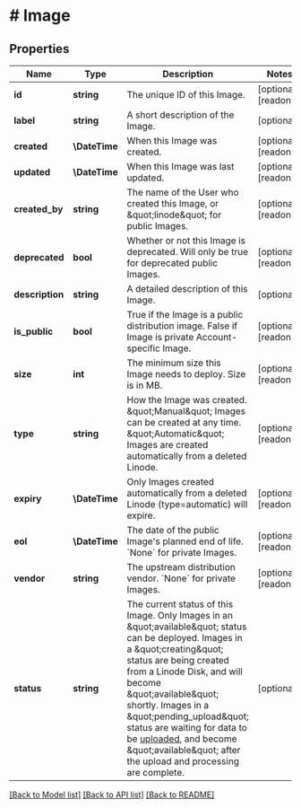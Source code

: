 # # Image

## Properties

Name | Type | Description | Notes
------------ | ------------- | ------------- | -------------
**id** | **string** | The unique ID of this Image. | [optional] [readonly]
**label** | **string** | A short description of the Image. | [optional]
**created** | **\DateTime** | When this Image was created. | [optional] [readonly]
**updated** | **\DateTime** | When this Image was last updated. | [optional] [readonly]
**created_by** | **string** | The name of the User who created this Image, or \&quot;linode\&quot; for public Images. | [optional] [readonly]
**deprecated** | **bool** | Whether or not this Image is deprecated. Will only be true for deprecated public Images. | [optional] [readonly]
**description** | **string** | A detailed description of this Image. | [optional]
**is_public** | **bool** | True if the Image is a public distribution image. False if Image is private Account-specific Image. | [optional] [readonly]
**size** | **int** | The minimum size this Image needs to deploy. Size is in MB. | [optional] [readonly]
**type** | **string** | How the Image was created.  \&quot;Manual\&quot; Images can be created at any time.  \&quot;Automatic\&quot; Images are created automatically from a deleted Linode. | [optional] [readonly]
**expiry** | **\DateTime** | Only Images created automatically from a deleted Linode (type&#x3D;automatic) will expire. | [optional] [readonly]
**eol** | **\DateTime** | The date of the public Image&#39;s planned end of life. &#x60;None&#x60; for private Images. | [optional] [readonly]
**vendor** | **string** | The upstream distribution vendor. &#x60;None&#x60; for private Images. | [optional] [readonly]
**status** | **string** | The current status of this Image.  Only Images in an \&quot;available\&quot; status can be deployed.  Images in a \&quot;creating\&quot; status are being created from a Linode Disk, and will become \&quot;available\&quot; shortly.  Images in a \&quot;pending_upload\&quot; status are waiting for data to be [uploaded](/docs/api/images/#image-upload), and become \&quot;available\&quot; after the upload and processing are complete. | [optional]

[[Back to Model list]](../../README.md#models) [[Back to API list]](../../README.md#endpoints) [[Back to README]](../../README.md)
